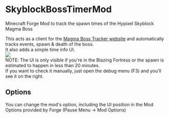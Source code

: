 # SkyblockBossTimerMod
Minecraft Forge Mod to track the spawn times of the Hypixel Skyblock Magma Boss  


This acts as a client for the [Magma Boss Tracker website](https://hypixel.inventivetalent.org/skyblock-magma-timer/) and automatically tracks events, spawn & death of the boss.  
It also adds a simple time info UI.  
![](https://yeleha.co/2TwDnEX)   
NOTE: The UI is only visible if you're in the Blazing Fortress or the spawn is estimated to happen in less than 20 minutes.  
If you want to check it manually, just open the debug menu (F3) and you'll see it on the right.


## Options
You can change the mod's option, including the UI position in the Mod Options provided by Forge (Pause Menu -> Mod Options)
